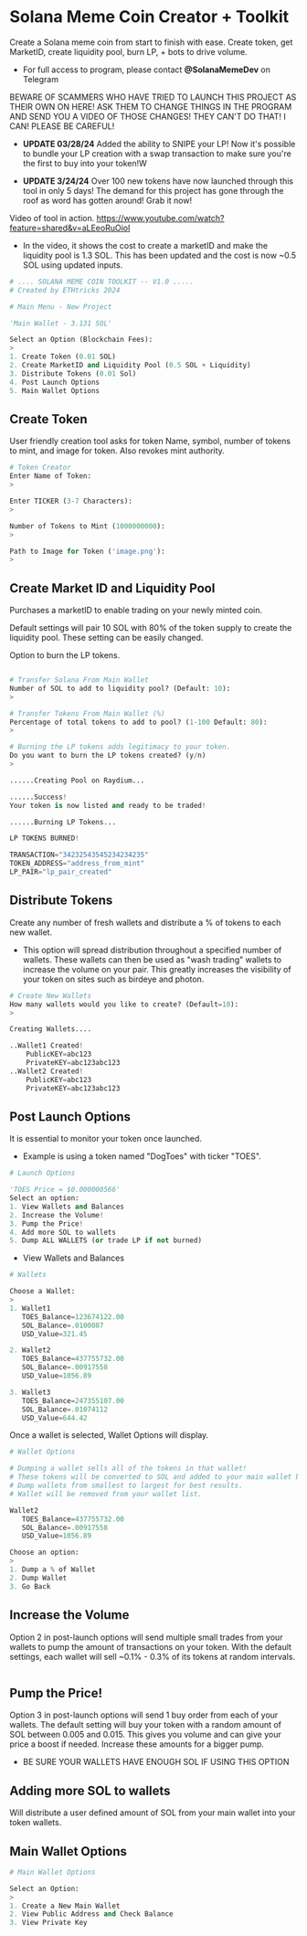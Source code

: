 # Solana Meme Coin Creator + Toolkit

Create a Solana meme coin from start to finish with ease. Create token, get MarketID, create liquidity pool, burn LP, + bots to drive volume.  

* For full access to program, please contact **@SolanaMemeDev** on Telegram

BEWARE OF SCAMMERS WHO HAVE TRIED TO LAUNCH THIS PROJECT AS THEIR OWN ON HERE! ASK THEM TO CHANGE THINGS IN THE PROGRAM AND SEND YOU A VIDEO OF THOSE CHANGES! THEY CAN'T DO THAT! I CAN! PLEASE BE CAREFUL!

* **UPDATE 03/28/24** Added the ability to SNIPE your LP! Now it's possible to bundle your LP creation with a swap transaction to make sure you're the first to buy into your token!W

* **UPDATE 3/24/24**  Over 100 new tokens have now launched through this tool in only 5 days!  The demand for this project has gone through the roof as word has gotten around! Grab it now!

Video of tool in action.  https://www.youtube.com/watch?feature=shared&v=aLEeoRuOioI
* In the video, it shows the cost to create a marketID and make the liquidity pool is 1.3 SOL.  This has been updated and the cost is now ~0.5 SOL using updated inputs.

```python
# .... SOLANA MEME COIN TOOLKIT -- V1.0 .....
# Created by ETHtricks 2024

# Main Menu - New Project

'Main Wallet - 3.131 SOL'

Select an Option (Blockchain Fees):
>
1. Create Token (0.01 SOL)
2. Create MarketID and Liquidity Pool (0.5 SOL + Liquidity)
3. Distribute Tokens (0.01 Sol)
4. Post Launch Options
5. Main Wallet Options


```


## Create Token

User friendly creation tool asks for token Name, symbol, number of tokens to mint, and image for token.  Also revokes mint authority.
```python
# Token Creator
Enter Name of Token:
>

Enter TICKER (3-7 Characters):
>

Number of Tokens to Mint (1000000000):
>

Path to Image for Token ('image.png'):
>
```

## Create Market ID and Liquidity Pool

Purchases a marketID to enable trading on your newly minted coin.

Default settings will pair 10 SOL with 80% of the token supply to create the liquidity pool.  These setting can be easily changed.  

Option to burn the LP tokens.  

```python

# Transfer Solana From Main Wallet
Number of SOL to add to liquidity pool? (Default: 10):
>

# Transfer Tokens From Main Wallet (%)
Percentage of total tokens to add to pool? (1-100 Default: 80):
>

# Burning the LP tokens adds legitimacy to your token.   
Do you want to burn the LP tokens created? (y/n)
>

......Creating Pool on Raydium...

......Success!
Your token is now listed and ready to be traded!

......Burning LP Tokens...

LP TOKENS BURNED!

TRANSACTION="34232543545234234235"
TOKEN_ADDRESS="address_from_mint"
LP_PAIR="lp_pair_created"
```
## Distribute Tokens



Create any number of fresh wallets and distribute a % of tokens to each new wallet.

* This option will spread distribution throughout a specified number of wallets. These wallets can then be used as "wash trading" wallets to increase the volume on your pair.  This greatly increases the visibility of your token on sites such as birdeye and photon. 


```python
# Create New Wallets
How many wallets would you like to create? (Default=10):
>

Creating Wallets....

..Wallet1 Created! 
    PublicKEY=abc123
    PrivateKEY=abc123abc123
..Wallet2 Created!
    PublicKEY=abc123
    PrivateKEY=abc123abc123
```

## Post Launch Options


It is essential to monitor your token once launched. 

* Example is using a token named "DogToes" with ticker "TOES". 

```python
# Launch Options

'TOES Price = $0.000000566' 
Select an option:
1. View Wallets and Balances
2. Increase the Volume!
3. Pump the Price!
4. Add more SOL to wallets
5. Dump ALL WALLETS (or trade LP if not burned)
```
* View Wallets and Balances

```python
# Wallets

Choose a Wallet: 
>
1. Wallet1
   TOES_Balance=123674122.00
   SOL_Balance=.0100087
   USD_Value=321.45

2. Wallet2
   TOES_Balance=437755732.00
   SOL_Balance=.00917558
   USD_Value=1056.89

3. Wallet3
   TOES_Balance=247355107.00
   SOL_Balance=.01074112
   USD_Value=644.42

```

Once a wallet is selected, Wallet Options will display.
```python
# Wallet Options

# Dumping a wallet sells all of the tokens in that wallet! 
# These tokens will be converted to SOL and added to your main wallet balance.
# Dump wallets from smallest to largest for best results.
# Wallet will be removed from your wallet list.

Wallet2
   TOES_Balance=437755732.00
   SOL_Balance=.00917558
   USD_Value=1056.89

Choose an option: 
>
1. Dump a % of Wallet
2. Dump Wallet
3. Go Back
```
## Increase the Volume
Option 2 in post-launch options will send multiple small trades from your wallets to pump the amount of transactions on your token.  With the default settings, each wallet will sell ~0.1% - 0.3% of its tokens at random intervals. 

```python

```

## Pump the Price!

Option 3 in post-launch options will send 1 buy order from each of your wallets.  The default setting will buy your token with a random amount of SOL between 0.005 and 0.015.  This gives you volume and can give your price a boost if needed.  Increase these amounts for a bigger pump.
* BE SURE YOUR WALLETS HAVE ENOUGH SOL IF USING THIS OPTION

## Adding more SOL  to wallets
Will distribute a user defined amount of SOL from your main wallet into your token wallets.

## Main Wallet Options

```python
# Main Wallet Options

Select an Option:
>
1. Create a New Main Wallet
2. View Public Address and Check Balance
3. View Private Key
